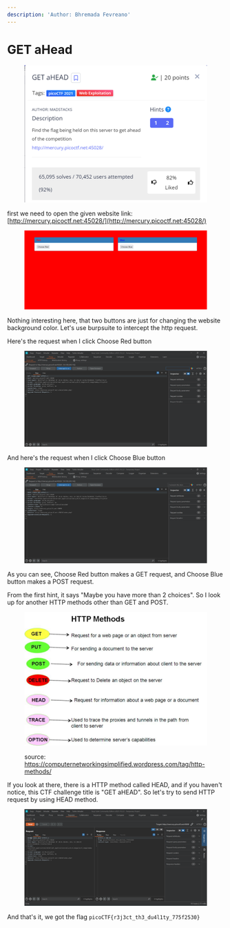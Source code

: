 ```yaml
---
description: 'Author: Bhremada Fevreano'
---
```


# GET aHead

<figure><img src="../../.gitbook/assets/image (7).png" alt=""><figcaption></figcaption></figure>

first we need to open the given website link: [http://mercury.picoctf.net:45028/](http://mercury.picoctf.net:45028/)

<figure><img src="../../.gitbook/assets/image (1) (1).png" alt=""><figcaption></figcaption></figure>

Nothing interesting here, that two buttons are just for changing the website background color. Let's use burpsuite to intercept the http request.

Here's the request when I click Choose Red button

<figure><img src="../../.gitbook/assets/image (2) (1).png" alt=""><figcaption></figcaption></figure>

And here's the request when I click Choose Blue button

<figure><img src="../../.gitbook/assets/image (3) (1).png" alt=""><figcaption></figcaption></figure>

As you can see, Choose Red button makes a GET request, and Choose Blue button makes a POST request.&#x20;

From the first hint, it says "Maybe you have more than 2 choices". So I look up for another HTTP methods other than GET and POST.

<figure><img src="../../.gitbook/assets/image (4) (1).png" alt=""><figcaption><p>source: <a href="https://computernetworkingsimplified.wordpress.com/tag/http-methods/">https://computernetworkingsimplified.wordpress.com/tag/http-methods/</a></p></figcaption></figure>

If you look at there, there is a HTTP method called HEAD, and if you haven't notice, this CTF challenge title is "GET aHEAD". So let's try to send HTTP request by using HEAD method.

<figure><img src="../../.gitbook/assets/image (5) (1).png" alt=""><figcaption></figcaption></figure>

And that's it, we got the flag `picoCTF{r3j3ct_th3_du4l1ty_775f2530}`
